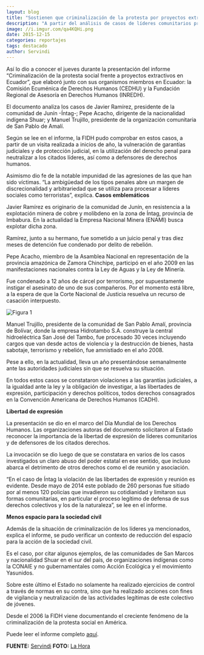 ```yaml
---
layout: blog
title: "Sostienen que criminalización de la protesta por proyectos extractivos aumentó en Ecuador"
description: "A partir del análisis de casos de líderes comunitarios procesados judicialmente por su oposición a proyectos extractivos, la Federación Internacional de Derechos Humanos (FIDH) concluyó que en Ecuador recrudeció la criminalización de la protesta social frente a dichos proyectos."
image: //i.imgur.com/qa4KQHi.png
date: 2015-12-15
categories: reportajes
tags: destacado
author: Servindi
---
```


Así lo dio a conocer el jueves durante la presentación del informe “Criminalización de la protesta social frente a proyectos extractivos en Ecuador”, que elaboró junto con sus organismos miembros en Ecuador: la  Comisión Ecuménica de Derechos Humanos (CEDHU) y la Fundación Regional de Asesoría en Derechos Humanos (INREDH).

El documento analiza los casos de Javier Ramírez, presidente de la comunidad de Junín -Íntag-; Pepe Acacho, dirigente de la nacionalidad indígena Shuar; y Manuel Trujillo, presidente de la organización comunitaria de San Pablo de Amalí.

Según se lee en el informe, la FIDH pudo comprobar en estos casos, a partir de un visita realizada a inicios de año, la vulneración de garantías judiciales y de protección judicial, en la utilización del derecho penal para neutralizar a los citados líderes, así como a defensores de derechos humanos.

Asimismo dio fe de la notable impunidad de las agresiones de las que han sido víctimas. “La ambigüedad de los tipos penales abre un margen de discrecionalidad y arbitrariedad que se utiliza para procesar a líderes sociales como terroristas”, explica.
<b>Casos emblemáticos</b>

Javier Ramírez es originario de la comunidad de Junín, en resistencia a la explotación minera de cobre y molibdeno en la zona de Íntag, provincia de Imbabura. En la actualidad la Empresa Nacional Minera (ENAMI) busca explotar dicha zona.

Ramírez, junto a su hermano, fue sometido a un juicio penal y tras diez meses de detención fue condenado por delito de rebelión.

Pepe Acacho, miembro de la Asamblea Nacional en representación de la provincia amazónica de Zamora Chinchipe, participó en el año 2009 en las manifestaciones nacionales contra la Ley de Aguas y la Ley de Minería.

Fue condenado a 12 años de cárcel por terrorismo, por supuestamente instigar el asesinato de uno de sus compañeros. Por el momento está libre, a la espera de que la Corte Nacional de Justicia resuelva un recurso de casación interpuesto.

<div class="pull-leftt img-content">
  <img alt="Figura 1" class="img-responsive" src="http://i.imgur.com/5S9VKDw.png">
</div>

Manuel Trujillo, presidente de la comunidad de San Pablo Amalí, provincia de Bolívar, donde la empresa Hidrotambo S.A. construye la central hidroeléctrica San José del Tambo, fue procesado 30 veces incluyendo cargos que van desde actos de violencia y la destrucción de bienes, hasta sabotaje, terrorismo y rebelión, fue amnistiado en el año 2008.

Pese a ello, en la actualidad, lleva un año presentándose semanalmente ante las autoridades judiciales sin que se resuelva su situación.

En todos estos casos se constataron violaciones a las garantías judiciales, a la igualdad ante la ley y la obligación de investigar, a las libertades de expresión, participación y derechos políticos, todos derechos consagrados en la Convención Americana de Derechos Humanos (CADH).

<b>Libertad de expresión</b>

La presentación se dio en el marco del Día Mundial de los Derechos Humanos. Las organizaciones autoras del documento solicitaron al Estado reconocer la importancia de la libertad de expresión de líderes comunitarios y de defensores de los citados derechos.

La invocación se dio luego de que se constatara en varios de los casos investigados un claro abuso del poder estatal en ese sentido, que incluso abarca el detrimento de otros derechos como el de reunión y asociación.

“En el caso de Íntag la violación de las libertades de expresión y reunión es evidente. Desde mayo de 2014 este poblado de 260 personas fue sitiado por al menos 120 policías que invadieron su cotidianidad y limitaron sus formas comunitarias, en particular el proceso legítimo de defensa de sus derechos colectivos y los de la naturaleza”, se lee en el informe.

<b>Menos espacio para la sociedad civil</b>

Además de la situación de criminalización de los líderes ya mencionados, explica el informe, se pudo verificar un contexto de reducción del espacio para la acción de la sociedad civil.

Es el caso, por citar algunos ejemplos, de las comunidades de San Marcos y nacionalidad Shuar en el sur del país, de organizaciones indígenas como la CONAIE y no gubernamentales como Acción Ecológica y el movimiento Yasunidos.

Sobre este último el Estado no solamente ha realizado ejercicios de control a través de normas en su contra, sino que ha realizado acciones con fines de vigilancia y neutralización de las actividades legítimas de este colectivo de jóvenes.

Desde el 2006 la FIDH viene documentando el creciente fenómeno de la criminalización de la protesta social en América.

Puede leer el informe completo [aquí](https://www.fidh.org/IMG/pdf/equateur666espagn2015hd_1_.pdf).

<b>FUENTE:</b> [Servindi](//servindi.org/actualidad/145570)
<b>FOTO:</b> [La Hora](//lahora.com.ec/index.php/noticias/show/1101473861/-1/Ecuador_desoye_a_ocho_organismos_internacionales.html)

